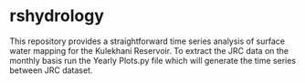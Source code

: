 # rshydrology
This repository provides a straightforward time series analysis of surface water mapping for the Kulekhani Reservoir.
To extract the JRC data on the monthly basis run the Yearly Plots.py file which will generate the time series between JRC dataset.
